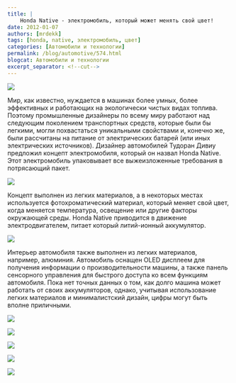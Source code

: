 ```yaml
---
title: |
    Honda Native - электромобиль, который может менять свой цвет!
date: 2012-01-07
authors: [mrdekk]
tags: [honda, native, электромобиль, цвет]
categories: [Автомобили и технологии]
permalink: /blog/automotive/574.html
blogcat: Автомобили и технологии
excerpt_separator: <!--cut-->
---
```



![](http://itw66.ru/uploads/images/00/00/01/2012/01/07/702a67.jpg)


Мир, как известно, нуждается в машинах более умных, более эффективных и работающих на экологически чистых видах топлива. Поэтому промышленные дизайнеры по всему миру работают над следующим поколением транспортных средств, которые были бы легкими, могли похвастаться уникальными свойствами и, конечно же, были рассчитаны на питание от электрических батарей (или иных электрических источников). Дизайнер автомобилей Тудоран Дивиу предложил концепт электромобиля, который он назвал Honda Native. Этот электромобиль упаковывает все выжеизложенные требования в потрясающий пакет.


<!--cut-->



![](http://itw66.ru/uploads/images/00/00/01/2012/01/07/bd3386.jpg)


Концепт выполнен из легких материалов, а в некоторых местах используется фотохроматический материал, который меняет свой цвет, когда меняется температура, освещение или другие факторы окружающей среды. Honda Native приводится в движение электродвигателем, питает который литий-ионный аккумулятор.


![](http://itw66.ru/uploads/images/00/00/01/2012/01/07/53a819.jpg)


Интерьер автомобиля также выполнен из легких материалов, например, алюминия. Автомобиль оснащен OLED дисплеем для получения информации о производительности машины, а также панель сенсорного управления для быстрого доступа ко всем функциям автомобиля. Пока нет точных данных о том, как долго машина может работать от своих аккумуляторов, однако, учитывая использование легких материалов и минималистский дизайн, цифры могут быть вполне приличными.


![](http://itw66.ru/uploads/images/00/00/01/2012/01/07/ee2588.jpg)


![](http://itw66.ru/uploads/images/00/00/01/2012/01/07/9b04dd.jpg)


![](http://itw66.ru/uploads/images/00/00/01/2012/01/07/04ca0e.jpg)


![](http://itw66.ru/uploads/images/00/00/01/2012/01/07/012df2.jpg)


![](http://itw66.ru/uploads/images/00/00/01/2012/01/07/f71fac.jpg)

